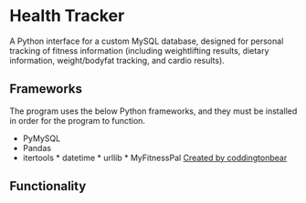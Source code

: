 # Health Tracker

A Python interface for a custom MySQL database, designed for personal tracking of fitness information (including weightlifting results, dietary information, weight/bodyfat tracking, and cardio results). 

## Frameworks
The program uses the below Python frameworks, and they must be installed in order for the program to function.


* PyMySQL
* Pandas
* itertools
\* datetime
\* urllib
\* MyFitnessPal [Created by coddingtonbear](https://github.com/coddingtonbear/python-myfitnesspal)

## Functionality

